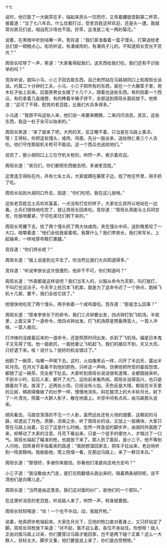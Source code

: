     十七 

   说时，他已取了一大碗茶在手，端起来昂头一饮而尽，又弯着腰提壶斟第二杯茶，接着道：“当了七八年兵，什么仗都打过，受老百姓这样欢迎，还是头一遭。我就常对弟兄们说，咱战死沙场也不屈。好茶，这准是二毛一两的菊花。”

   说着，在黑暗中听到咕嘟一声。竞存道：“我们家准备着一篮子馒头，打算送给老总们尝一顿糙点心。街坊听说，有凑咸肉的，有凑鸡子儿的，不知道班长赏光不赏光？”

   周班长哎呀了一声，笑道：“大家看得起我们，送东西给我们吃，我们还有不识抬举的吗？”

   竞存听说，就叫小马、小三子回去取东西，自己依然站在马路胡同口上和周班长谈话。约莫二十分钟的工夫，小马、小三子把所有的东西，装在一个大藤筐子里，用木杠子抬上前来。后面男男女女跟了十几个人，随着也送些东西。有的抱着一个西瓜，有的拿着几盒烟卷，有的捧着半桶子饼干，全部送到周班长面前放下。他笑道：“这可了不得，慰劳的老百姓，比我们大兵多得多。”

   小马道：“我原不叫这些人来，他们说一来要来瞧瞧，二来问问消息。其实，这些东西，我这一杠子全可以抬来的。”

   周班长笑道：“来了就来了吧，大热的天，反正睡不着，只当是在马路上乘凉。喂！王得标，你把这些馒头、咸肉、鸡蛋，先分一股出来，送给杨仁勇三个人去吃。他们守住那挺机关枪可不能动。这一个西瓜也送给他们。”

   说完了，那小胡同口上三位守机关枪的，哄然一声，表示着欢迎。

   周班长道：“弟兄们，你们都把东西搬去吧，多谢老百姓。”

   这里连王得标在内，共有七名士兵，大家就蹲在藤筐子边，抱了枪在怀里，用手抓了吃。

   周班长站到大胡同口外去，因道：“你们吃吧，我在这儿放哨。”

   这些老百姓见士兵欢欢喜喜，一点没有打仗的样子，大家也忘其所以地站在一边看。士兵们很快地吃完了，就让周班长回来吃。竞存道：“周班长真能与士兵同甘苦，你放哨要紧，宁可吃弟兄们剩下来的。”

   周班长弯腰下去，抢了两个馒头抓了两大块咸肉，夹在馒头中间，送到嘴里咬了一大口，咀嚼着道：“他们全给我留着呢。我算什么？我们李旅长，我们宋军长，上起操来，一样地穿布鞋打裹腿。”

   竞存道：“你们师长呢？”

   周班长道：“报上说是到北平去了。你当然比我们大兵知道得多。”

   竞存道：“听说李旅长这次很激烈，他非干不可，你们知道吗？”

   周班长道：“外面都是这样说吧？我们当军人的，以服从命令为天职，叫打就打，不叫打也没法子。今天早上抢日本飞机案，就是为了这命令迟了一个钟点，跑掉飞机十几架，要不，我们全给它烧了。”

   他很快地吃完了两个馒头，两手剥着一个咸鸡蛋吃。竞存道：“那是怎么回事？”

   周班长道：“原来李旅长下的命令，我们三点钟要出发，四点钟打到飞机场。半夜里，上面又来了一道命令，改四点钟出发。打飞机场原是预备两营人，一营人冲锋，一营人接应。

   打冲锋的没接着后来的一道命令，还是照原时间出发。杀到了飞机场，偏是日本鬼子又先得了信。他一面抵抗，一面抢着让飞机起飞，我们的接应不到，天又大亮，只好退下来。咳！说什么？挺好的机会错过了。”

   他斟了一碗茶，咕嘟一声喝下去。这时，火焰像黑云一样，闪开了半边天，露出半轮月亮。在月光下虽看不到他的颜色，只听这一声响，仿佛他把所受的委屈怨恨，都随了这一碗茶，完全吞下肚去。大家听到周班长说话很有道理，全都围拢来听。不到半小时，前后人家，都开了大门，迎向前来看热闹。周班长说得高兴，也只是跟着向下说。夜深了，近两处火场，已经没有火焰。天色反是大晴，郁结在半天里的云层，稀疏得像破了的纱罗一样，慢慢地消失。斜在屋顶上的大半轮月光，射下了一片清光，照着一大群人影子，散在地面上。半空中间有点风，由马路那头送来。

   顺风看去，马路空荡荡的不见一个人影，虽然远处还有火场的烟雾，这眼前的马路，却透出了月色。肃静，凉爽之余，听了周班长的话，又加上一层痛快，大家只管在马路上站着，忘记了这是什么时候。忽然一阵急促的脚步声，由胡同外面跑了来，却移动了大家的注意。月亮下看出来，只是一个徒手的便衣人，才喘过了一口气。周班长端起了瞄准的枪，也就放下来了。那人到了面前，是小三子。他不等别人问他，回转身将手指着来的路道：“我刚想溜回家去，把车子拉出来，老远地听到一阵皮鞋响。我偷偷地，爬上院墙一看，在那边马路上，来了一群日本兵。”

   周班长道：“那很好，多谢你来报信。你看他们准是向这地方走吗？”

   小三子道：“我没敢由大门走，是打后院翻墙头跳出来的，隔着两条胡同呢，说不清他们是向哪儿走。”

   周班长道：“当然是由这里走。我们这对面的纱厂，是他们的一个部队。”

   在这里听消息的老百姓，听说敌人来了，哄然一声，转身就要跑。

   周班长轻轻喝道：“呔！一个也不许动。动，我就开枪。”

   说着，他真把步枪端起来。大家在月光下，见他的枪口直对着身上，又只好站定了脚。周班长将枪放下来道：“对不起，我不这么着，各位不肯站住。你想呀！敌人正由对面马路上过来，你们要穿过马路才能回家，岂不是两下碰个正着？这么一大群人，目标太大，脚步又重，他们要是追上来了，你们是白受牺牲。”

